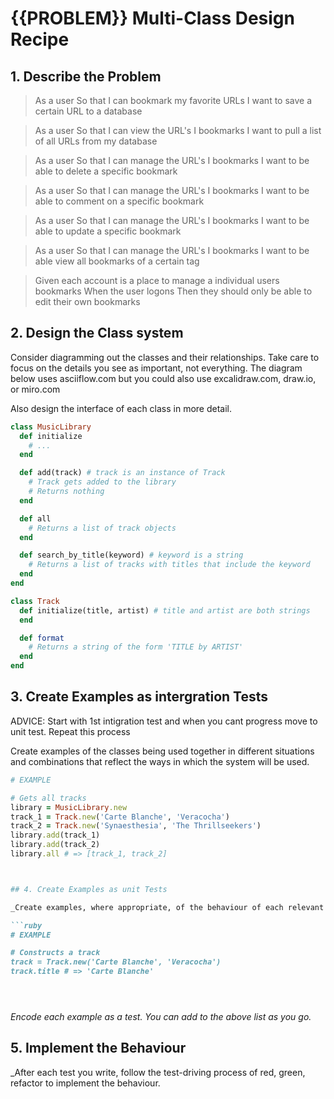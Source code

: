 # {{PROBLEM}} Multi-Class Design Recipe
## 1. Describe the Problem
> As a user
> So that I can bookmark my favorite URLs
> I want to save a certain URL to a database

> As a user
> So that I can view the URL's I bookmarks 
> I want to pull a list of all URLs from my database

> As a user
> So that I can manage the URL's I bookmarks 
> I want to be able to delete a specific bookmark

> As a user
> So that I can manage the URL's I bookmarks 
> I want to be able to comment on a specific bookmark

> As a user
> So that I can manage the URL's I bookmarks 
> I want to be able to update a specific bookmark

> As a user
> So that I can manage the URL's I bookmarks 
> I want to be able view all bookmarks of a certain tag

> Given each account is a place to manage a individual users bookmarks
> When the user logons
> Then they should only be able to edit their own bookmarks

## 2. Design the Class system


Consider diagramming out the classes and their relationships. Take care to focus on the details you see as important,
not everything. The diagram below uses asciiflow.com but you could also use excalidraw.com, draw.io, or miro.com























Also design the interface of each class in more detail.




```ruby
class MusicLibrary
  def initialize
    # ...
  end

  def add(track) # track is an instance of Track
    # Track gets added to the library
    # Returns nothing
  end

  def all
    # Returns a list of track objects
  end

  def search_by_title(keyword) # keyword is a string
    # Returns a list of tracks with titles that include the keyword
  end
end

class Track
  def initialize(title, artist) # title and artist are both strings
  end

  def format
    # Returns a string of the form 'TITLE by ARTIST'
  end
end

```

## 3. Create Examples as intergration Tests

ADVICE: Start with 1st intigration test and when you cant progress move to unit test. Repeat this process

Create examples of the classes being used together in different situations and combinations that reflect the ways in which the system will be used.


```ruby
# EXAMPLE

# Gets all tracks
library = MusicLibrary.new
track_1 = Track.new('Carte Blanche', 'Veracocha')
track_2 = Track.new('Synaesthesia', 'The Thrillseekers')
library.add(track_1)
library.add(track_2)
library.all # => [track_1, track_2]



## 4. Create Examples as unit Tests

_Create examples, where appropriate, of the behaviour of each relevant class at a more granular level of detail.

```ruby
# EXAMPLE

# Constructs a track
track = Track.new('Carte Blanche', 'Veracocha')
track.title # => 'Carte Blanche'





```


_Encode each example as a test. You can add to the above list as you go._

## 5. Implement the Behaviour

_After each test you write, follow the test-driving process of red, green, refactor to implement the behaviour.